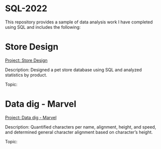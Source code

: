 # SQL-2022
This repository provides a sample of data analysis work I have completed using SQL and includes the following:



# Store Design
[Project: Store Design](https://www.khanacademy.org/computer-programming/spin-off-of-project-design-a-store-database/5906374148538368)

Description:  Designed a pet store database using SQL and analyzed statistics by product. 

Topic:

# Data dig - Marvel
[Project: Data dig - Marvel](https://www.khanacademy.org/computer-programming/spin-off-of-project-data-dig-marvel/6754973744939008)

Description:  Quantified characters per name, alignment, height, and speed, and determined general character alignment based on character’s height. 

Topic:
